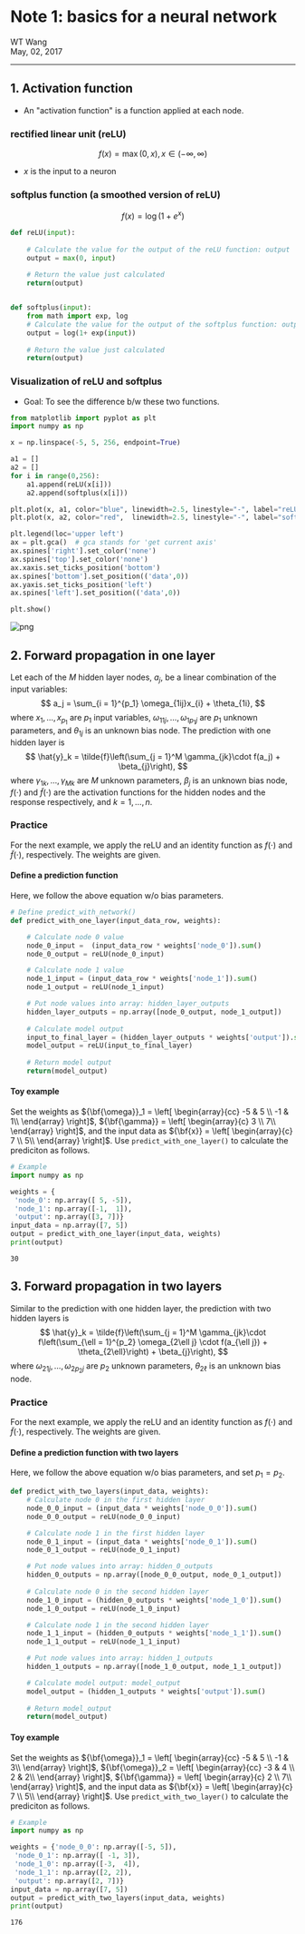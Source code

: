 
# Note 1: basics for a neural network
WT Wang                     
May, 02, 2017

------

## 1. Activation function
- An "activation function" is a function applied at each node.

### rectified linear unit  (reLU)
$$f(x) = \max(0, x), x \in (-\infty, \infty)$$
- $x$ is the input to a neuron

### softplus function (a smoothed version of reLU)
$$f(x) = \log(1+e^x)$$


```python
def reLU(input):
    
    # Calculate the value for the output of the reLU function: output
    output = max(0, input)
    
    # Return the value just calculated
    return(output)


def softplus(input):
    from math import exp, log
    # Calculate the value for the output of the softplus function: output
    output = log(1+ exp(input))
    
    # Return the value just calculated
    return(output)
```

### Visualization of reLU and softplus

- Goal: To see the difference b/w these two functions.


```python
from matplotlib import pyplot as plt
import numpy as np

x = np.linspace(-5, 5, 256, endpoint=True)

a1 = []
a2 = []
for i in range(0,256):
    a1.append(reLU(x[i]))
    a2.append(softplus(x[i]))

plt.plot(x, a1, color="blue", linewidth=2.5, linestyle="-", label="reLU")
plt.plot(x, a2, color="red",  linewidth=2.5, linestyle="-", label="softplus")

plt.legend(loc='upper left')
ax = plt.gca()  # gca stands for 'get current axis'
ax.spines['right'].set_color('none')
ax.spines['top'].set_color('none')
ax.xaxis.set_ticks_position('bottom')
ax.spines['bottom'].set_position(('data',0))
ax.yaxis.set_ticks_position('left')
ax.spines['left'].set_position(('data',0))

plt.show()
```


![png](note1_basics_files/note1_basics_3_0.png)


## 2. Forward propagation in one layer

Let each of the $M$ hidden layer nodes, $a_j$, be a linear combination of the input variables:
$$
    a_j = \sum_{i = 1}^{p_1} \omega_{1ij}x_{i} + \theta_{1i},
$$
where $x_1, \dots, x_{p_1}$ are $p_1$ input variables, $\omega_{11j}, \dots, \omega_{1{p_1}j}$ are $p_1$ unknown parameters, and $\theta_{1j}$ is an unknown bias node. The prediction with one hidden layer is
$$
   \hat{y}_k = \tilde{f}\left(\sum_{j = 1}^M \gamma_{jk}\cdot f(a_j) + \beta_{j}\right),
$$
where $\gamma_{1k}, \dots, \gamma_{Mk}$ are $M$ unknown parameters, $\beta_{j}$ is an unknown bias node, $f(\cdot)$ and $\tilde{f}(\cdot)$ are the activation functions for the hidden nodes and the response respectively, and $k = 1, \dots, n$.


### Practice
For the next example, we apply the reLU and an identity function as $f(\cdot)$ and $\tilde{f}(\cdot)$, respectively. The weights are given.

#### Define a prediction function
Here, we follow the above equation w/o bias parameters.


```python
# Define predict_with_network()
def predict_with_one_layer(input_data_row, weights):

    # Calculate node 0 value
    node_0_input =  (input_data_row * weights['node_0']).sum()
    node_0_output = reLU(node_0_input)

    # Calculate node 1 value
    node_1_input = (input_data_row * weights['node_1']).sum()
    node_1_output = reLU(node_1_input)

    # Put node values into array: hidden_layer_outputs
    hidden_layer_outputs = np.array([node_0_output, node_1_output])
    
    # Calculate model output
    input_to_final_layer = (hidden_layer_outputs * weights['output']).sum()
    model_output = reLU(input_to_final_layer)
    
    # Return model output
    return(model_output)
```

#### Toy example
Set the weights as ${\bf{\omega}}_1 = \left[ \begin{array}{cc}
-5 & 5 \\
-1 & 1\\
\end{array} \right]$, ${\bf{\gamma}} = \left[ \begin{array}{c}
3  \\
7\\
\end{array} \right]$, and the input data as ${\bf{x}} = \left[ \begin{array}{c}
7 \\
5\\
\end{array} \right]$. Use `predict_with_one_layer()` to calculate the prediciton as follows. 


```python
# Example
import numpy as np

weights = {
 'node_0': np.array([ 5, -5]),
 'node_1': np.array([-1,  1]),
 'output': np.array([3, 7])}
input_data = np.array([7, 5])
output = predict_with_one_layer(input_data, weights)
print(output)
```

    30


## 3. Forward propagation in two layers
Similar to the prediction with one hidden layer, the prediction with two hidden layers is
$$
   \hat{y}_k = \tilde{f}\left(\sum_{j = 1}^M \gamma_{jk}\cdot f\left(\sum_{\ell = 1}^{p_2} \omega_{2\ell j} \cdot f(a_{\ell j}) + \theta_{2\ell}\right) + \beta_{j}\right),
$$
where $\omega_{21j}, \dots, \omega_{2{p_2}j}$ are $p_2$ unknown parameters, $\theta_{2\ell}$ is an unknown bias node.


### Practice
For the next example, we apply the reLU and an identity function as $f(\cdot)$ and $\tilde{f}(\cdot)$, respectively. The weights are given.

#### Define a prediction function with two layers
Here, we follow the above equation w/o bias parameters, and set $p_1 =p_2$.


```python
def predict_with_two_layers(input_data, weights):
    # Calculate node 0 in the first hidden layer
    node_0_0_input = (input_data * weights['node_0_0']).sum()
    node_0_0_output = reLU(node_0_0_input)

    # Calculate node 1 in the first hidden layer
    node_0_1_input = (input_data * weights['node_0_1']).sum()
    node_0_1_output = reLU(node_0_1_input)

    # Put node values into array: hidden_0_outputs
    hidden_0_outputs = np.array([node_0_0_output, node_0_1_output])
    
    # Calculate node 0 in the second hidden layer
    node_1_0_input = (hidden_0_outputs * weights['node_1_0']).sum()
    node_1_0_output = reLU(node_1_0_input)

    # Calculate node 1 in the second hidden layer
    node_1_1_input = (hidden_0_outputs * weights['node_1_1']).sum()
    node_1_1_output = reLU(node_1_1_input)

    # Put node values into array: hidden_1_outputs
    hidden_1_outputs = np.array([node_1_0_output, node_1_1_output])

    # Calculate model output: model_output
    model_output = (hidden_1_outputs * weights['output']).sum()
    
    # Return model_output
    return(model_output)
```

#### Toy example
Set the weights as ${\bf{\omega}}_1 = \left[ \begin{array}{cc}
-5 & 5 \\
-1 & 3\\
\end{array} \right]$, ${\bf{\omega}}_2 = \left[ \begin{array}{cc}
-3 & 4 \\
2 & 2\\
\end{array} \right]$, ${\bf{\gamma}} = \left[ \begin{array}{c}
2 \\
7\\
\end{array} \right]$, and the input data as ${\bf{x}} = \left[ \begin{array}{c}
7 \\
5\\
\end{array} \right]$. Use `predict_with_two_layer()` to calculate the prediciton as follows. 


```python
# Example
import numpy as np

weights = {'node_0_0': np.array([-5, 5]),
 'node_0_1': np.array([ -1, 3]),
 'node_1_0': np.array([-3,  4]),
 'node_1_1': np.array([2, 2]),
 'output': np.array([2, 7])}
input_data = np.array([7, 5])
output = predict_with_two_layers(input_data, weights)
print(output)
```

    176

